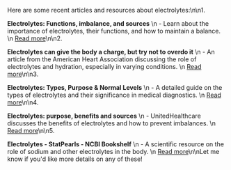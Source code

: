 Here are some recent articles and resources about electrolytes:\n\n1. 

**Electrolytes: Functions, imbalance, and sources**  \n   - Learn about the importance of electrolytes, their functions, and how to maintain a balance.  \n   [Read more](https://www.medicalnewstoday.com/articles/153188)\n\n2. 

**Electrolytes can give the body a charge, but try not to overdo it**  \n   - An article from the American Heart Association discussing the role of electrolytes and hydration, especially in varying conditions.  \n   [Read more](https://www.heart.org/en/news/2024/06/19/electrolytes-can-give-the-body-a-charge-but-try-not-to-overdo-it)\n\n3. 

**Electrolytes: Types, Purpose & Normal Levels**  \n   - A detailed guide on the types of electrolytes and their significance in medical diagnostics.  \n   [Read more](https://my.clevelandclinic.org/health/diagnostics/21790-electrolytes)\n\n4. 

**Electrolytes: purpose, benefits and sources**  \n   - UnitedHealthcare discusses the benefits of electrolytes and how to prevent imbalances.  \n   [Read more](https://www.uhc.com/news-articles/healthy-living/electrolytes)\n\n5. 

**Electrolytes - StatPearls - NCBI Bookshelf**  \n   - A scientific resource on the role of sodium and other electrolytes in the body.  \n   [Read more](https://www.ncbi.nlm.nih.gov/books/NBK541123/)\n\nLet me know if you'd like more details on any of these!	
